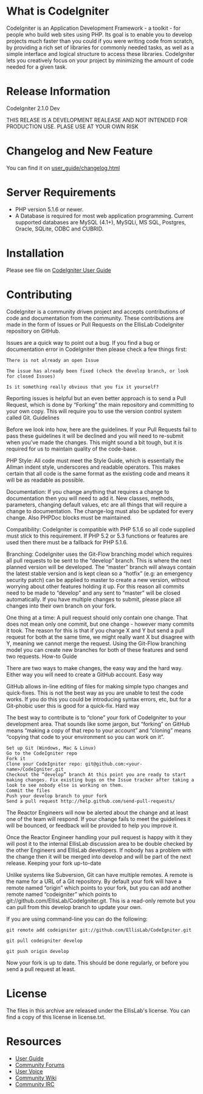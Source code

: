 # What is CodeIgniter

CodeIgniter is an Application Development Framework - a toolkit - for people who build web sites using PHP. Its goal is to enable you to develop projects much faster than you could if you were writing code from scratch, by providing a rich set of libraries for commonly needed tasks, as well as a simple interface and logical structure to access these libraries. CodeIgniter lets you creatively focus on your project by minimizing the amount of code needed for a given task.

# Release Information

CodeIgniter 2.1.0 Dev

THIS RELASE IS A DEVELOPMENT REALEASE AND NOT INTENDED FOR PRODUCTION USE.
PLASE USE AT YOUR OWN RISK

# Changelog and New Feature

You can find it on [user_guide/changelog.html](https://github.com/EllisLab/CodeIgniter/blob/develop/user_guide/changelog.html)

# Server Requirements

* PHP version 5.1.6 or newer.
* A Database is required for most web application programming. Current supported databases are MySQL (4.1+), MySQLi, MS SQL, Postgres, Oracle, SQLite, ODBC and CUBRID.

# Installation 

Please see file on [CodeIgniter User Guide](http://codeigniter.com/user_guide/installation/index.html)

# Contributing

CodeIgniter is a community driven project and accepts contributions of code and documentation from the community. These contributions are made in the form of Issues or Pull Requests on the EllisLab CodeIgniter repository on GitHub.

Issues are a quick way to point out a bug. If you find a bug or documentation error in CodeIgniter then please check a few things first:

     
    There is not already an open Issue
     
    The issue has already been fixed (check the develop branch, or look for closed Issues)
     
    Is it something really obvious that you fix it yourself?

Reporting issues is helpful but an even better approach is to send a Pull Request, which is done by “Forking” the main repository and committing to your own copy. This will require you to use the version control system called Git.
Guidelines

Before we look into how, here are the guidelines. If your Pull Requests fail to pass these guidelines it will be declined and you will need to re-submit when you’ve made the changes. This might sound a bit tough, but it is required for us to maintain quality of the code-base.

PHP Style: All code must meet the Style Guide, which is essentially the Allman indent style, underscores and readable operators. This makes certain that all code is the same format as the existing code and means it will be as readable as possible.

Documentation: If you change anything that requires a change to documentation then you will need to add it. New classes, methods, parameters, changing default values, etc are all things that will require a change to documentation. The change-log must also be updated for every change. Also PHPDoc blocks must be maintained.

Compatibility: CodeIgniter is compatible with PHP 5.1.6 so all code supplied must stick to this requirement. If PHP 5.2 or 5.3 functions or features are used then there must be a fallback for PHP 5.1.6.

Branching: CodeIgniter uses the Git-Flow branching model which requires all pull requests to be sent to the “develop” branch. This is where the next planned version will be developed. The “master” branch will always contain the latest stable version and is kept clean so a “hotfix” (e.g: an emergency security patch) can be applied to master to create a new version, without worrying about other features holding it up. For this reason all commits need to be made to “develop” and any sent to “master” will be closed automatically. If you have multiple changes to submit, please place all changes into their own branch on your fork.

One thing at a time: A pull request should only contain one change. That does not mean only one commit, but one change - however many commits it took. The reason for this is that if you change X and Y but send a pull request for both at the same time, we might really want X but disagree with Y, meaning we cannot merge the request. Using the Git-Flow branching model you can create new branches for both of these features and send two requests.
How-to Guide

There are two ways to make changes, the easy way and the hard way. Either way you will need to create a GitHub account.
Easy way

GitHub allows in-line editing of files for making simple typo changes and quick-fixes. This is not the best way as you are unable to test the code works. If you do this you could be introducing syntax errors, etc, but for a Git-phobic user this is good for a quick-fix.
Hard way

The best way to contribute is to “clone” your fork of CodeIgniter to your development area. That sounds like some jargon, but “forking” on GitHub means “making a copy of that repo to your account” and “cloning” means “copying that code to your environment so you can work on it”.

    Set up Git (Windows, Mac & Linux)
    Go to the CodeIgniter repo
    Fork it
    Clone your CodeIgniter repo: git@github.com:<your-name>/CodeIgniter.git
    Checkout the “develop” branch At this point you are ready to start making changes. Fix existing bugs on the Issue tracker after taking a look to see nobody else is working on them.
    Commit the files
    Push your develop branch to your fork
    Send a pull request http://help.github.com/send-pull-requests/

The Reactor Engineers will now be alerted about the change and at least one of the team will respond. If your change fails to meet the guidelines it will be bounced, or feedback will be provided to help you improve it.

Once the Reactor Engineer handling your pull request is happy with it they will post it to the internal EllisLab discussion area to be double checked by the other Engineers and EllisLab developers. If nobody has a problem with the change then it will be merged into develop and will be part of the next release.
Keeping your fork up-to-date

Unlike systems like Subversion, Git can have multiple remotes. A remote is the name for a URL of a Git repository. By default your fork will have a remote named “origin” which points to your fork, but you can add another remote named “codeigniter” which points to git://github.com/EllisLab/CodeIgniter.git. This is a read-only remote but you can pull from this develop branch to update your own.

If you are using command-line you can do the following:

    git remote add codeigniter git://github.com/EllisLab/CodeIgniter.git

    git pull codeigniter develop

    git push origin develop

Now your fork is up to date. This should be done regularly, or before you send a pull request at least.

# License

The files in this archive are released under the EllisLab's license.
You can find a copy of this license in license.txt.

# Resources

 * [User Guide](http://codeigniter.com/user_guide/)
 * [Community Forums](http://codeigniter.com/forums/)
 * [User Voice](http://codeigniter.uservoice.com/forums/40508-codeigniter-reactor)
 * [Community Wiki](http://codeigniter.com/wiki/)
 * [Community IRC](http://codeigniter.com/irc/)